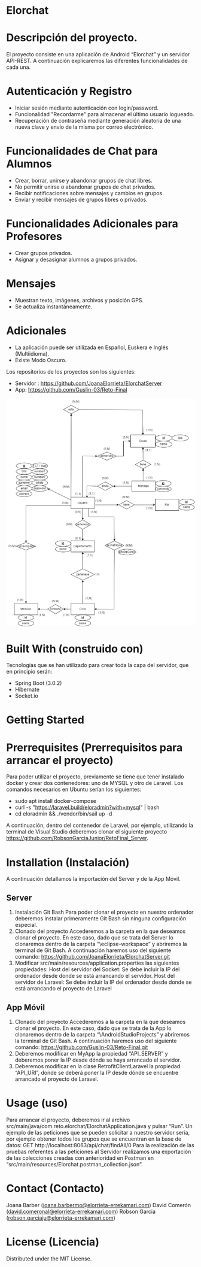 # Elorchat
# Descripción del proyecto.
El proyecto consiste en una aplicación de Android “Elorchat” y un servidor API-REST. A continuación explicaremos las diferentes funcionalidades de cada una.
# Autenticación y Registro
* Iniciar sesión mediante autenticación con login/password.
* Funcionalidad "Recordarme" para almacenar el último usuario logueado.
* Recuperación de contraseña mediante generación aleatoria de una nueva clave y envío de la misma por correo electrónico.
#  Funcionalidades de Chat para Alumnos
* Crear, borrar, unirse y abandonar grupos de chat libres.
* No permitir unirse o abandonar grupos de chat privados.
* Recibir notificaciones sobre mensajes y cambios en grupos.
* Enviar y recibir mensajes de grupos libres o privados.
# Funcionalidades Adicionales para Profesores
* Crear grupos privados.
* Asignar y desasignar alumnos a grupos privados.
# Mensajes
* Muestran texto, imágenes, archivos y posición GPS.
* Se actualiza instantáneamente.
# Adicionales
* La aplicación puede ser utilizada en Español, Euskera e Inglés (Multiidioma).
* Existe Modo Oscuro.

Los repositorios de los proyectos son los siguientes:
* Servidor : https://github.com/JoanaElorrieta/ElorchatServer
* App: https://github.com/Guslin-03/Reto-Final


![Screenshot](RetoFinal_BBDD_E-R.drawio.png)


# Built With (construido con)

Tecnologías que se han utilizado para crear toda la capa del servidor, que en principio serán:
* Spring Boot (3.0.2)
* Hibernate
* Socket.io




# Getting Started
# Prerrequisites (Prerrequisitos para arrancar el proyecto)
Para poder utilizar el proyecto, previamente se tiene que tener instalado docker y crear dos contenedores: uno de MYSQL y otro de Laravel.
Los comandos necesarios en Ubuntu serían los siguientes:
* sudo apt install docker-compose
* curl -s "https://laravel.build/eloradmin?with=mysql" | bash
* cd eloradmin && ./vendor/bin/sail up -d

A continuación, dentro del contenedor de Laravel, por ejemplo, utilizando la terminal de Visual Studio deberemos clonar el siguiente proyecto https://github.com/RobsonGarciaJunior/RetoFinal_Server.

# Installation (Instalación)
A continuación detallamos la importación del Server y de la App Móvil.
## Server
1. Instalación Git Bash
Para poder clonar el proyecto en nuestro ordenador deberemos instalar primeramente Git Bash sin ninguna configuración especial.
2. Clonado del proyecto
Accederemos a la carpeta en la que deseamos clonar el proyecto. En este caso, dado que se trata del Server lo clonaremos dentro de la carpeta “\eclipse-workspace” y abriremos la terminal de Git Bash.
	A continuación haremos uso del siguiente comando:
	https://github.com/JoanaElorrieta/ElorchatServer.git
3. Modificar src/main/resources/application.properties las siguientes propiedades:
Host del servidor del Socket: Se debe incluir la IP del ordenador desde donde se está arrancando el servidor.
Host del servidor de Laravel: Se debe incluir la IP del ordenador desde donde se está arrancando el proyecto de Laravel
## App Móvil
1. Clonado del proyecto
Accederemos a la carpeta en la que deseamos clonar el proyecto. En este caso, dado que se trata de la App lo clonaremos dentro de la carpeta “\AndroidStudioProjects” y abriremos la terminal de Git Bash.
	A continuación haremos uso del siguiente comando:
	https://github.com/Guslin-03/Reto-Final.git  
2. Deberemos modificar en MyApp la propiedad “API_SERVER” y deberemos poner la IP desde dónde se haya arrancado el servidor.
3. Deberemos modificar en la clase RetrofitClientLaravel la propiedad “API_URI”, donde se deberá poner la IP desde dónde se encuentre arrancado el proyecto de Laravel.

# Usage (uso)
Para arrancar el proyecto, deberemos ir al archivo src/main/java/com.reto.elorchat/ElorchatApplication.java y pulsar “Run”.
Un ejemplo de las peticiones que se pueden solicitar a nuestro servidor sería, por ejemplo obtener todos los grupos que se encuentran en la base de datos: GET http://localhost:8063/api/chat/findAll/0
Para la realización de las pruebas referentes a las peticiones al Servidor realizamos una exportación de las colecciones creadas con anterioridad en Postman en  “src/main/resources/Elorchat.postman_collection.json”.
# Contact (Contacto)
Joana Barber (joana.barbermo@elorrieta-errekamari.com)
David Comerón (david.comeronal@elorrieta-errekamari.com) 
Robson Garcia (robson.garciaju@elorrieta-errekamari.com) 

# License (Licencia)
Distributed under the MIT License.
